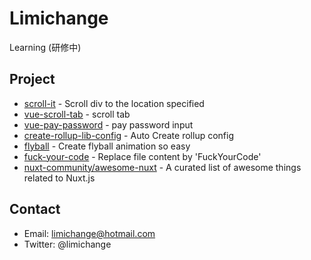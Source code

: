 # Limichange

Learning (研修中)

## Project
 - [scroll-it](https://github.com/limichange/scroll-it) - Scroll div to the location specified
 - [vue-scroll-tab](https://github.com/limichange/vue-scroll-tab) - scroll tab
 - [vue-pay-password](https://github.com/limichange/vue-pay-password) - pay password input
 - [create-rollup-lib-config](https://github.com/limichange/create-rollup-lib-config) - Auto Create rollup config
 - [flyball](https://github.com/limichange/flyball) - Create flyball animation so easy
 - [fuck-your-code](https://github.com/limichange/fuck-your-code) - Replace file content by 'FuckYourCode'
 - [nuxt-community/awesome-nuxt](https://github.com/nuxt-community/awesome-nuxt) - A curated list of awesome things related to Nuxt.js

## Contact
 - Email: limichange@hotmail.com
 - Twitter: @limichange
